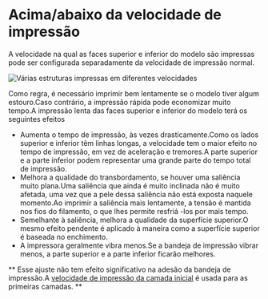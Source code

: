 Acima/abaixo da velocidade de impressão
====
A velocidade na qual as faces superior e inferior do modelo são impressas pode ser configurada separadamente da velocidade de impressão normal.

![Várias estruturas impressas em diferentes velocidades](../../../articles/images/speed_difference.png)

Como regra, é necessário imprimir bem lentamente se o modelo tiver algum estouro.Caso contrário, a impressão rápida pode economizar muito tempo.A impressão lenta das faces superior e inferior do modelo terá os seguintes efeitos
* Aumenta o tempo de impressão, às vezes drasticamente.Como os lados superior e inferior têm linhas longas, a velocidade tem o maior efeito no tempo de impressão, em vez de aceleração e tremores.A parte superior e a parte inferior podem representar uma grande parte do tempo total de impressão.
* Melhora a qualidade do transbordamento, se houver uma saliência muito plana.Uma saliência que ainda é muito inclinada não é muito afetada, uma vez que a pele dessa saliência não está exposta naquele momento.Ao imprimir a saliência mais lentamente, a tensão é mantida nos fios do filamento, o que lhes permite resfriá -los por mais tempo.
* Semelhante à saliência, melhora a qualidade da superfície superior.O mesmo efeito pendente é aplicado à maneira como a superfície superior é baseada no enchimento.
* A impressora geralmente vibra menos.Se a bandeja de impressão vibrar menos, a parte superior e a parte inferior ficarão melhores.

** Esse ajuste não tem efeito significativo na adesão da bandeja de impressão.A [velocidade de impressão da camada inicial](speed_print_layer_0.md) é usada para as primeiras camadas. **